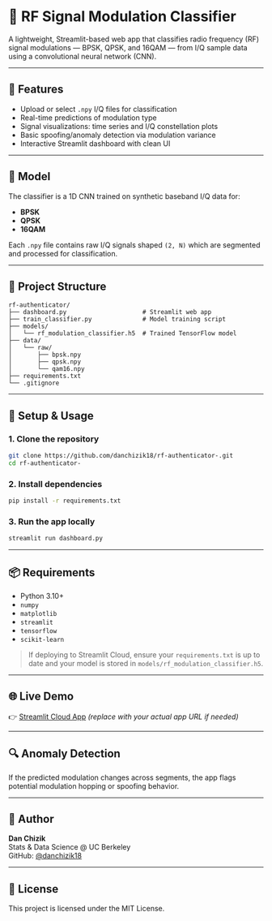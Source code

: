 # 📡 RF Signal Modulation Classifier

A lightweight, Streamlit-based web app that classifies radio frequency (RF) signal modulations — BPSK, QPSK, and 16QAM — from I/Q sample data using a convolutional neural network (CNN).

---

## 🚀 Features

- Upload or select `.npy` I/Q files for classification  
- Real-time predictions of modulation type  
- Signal visualizations: time series and I/Q constellation plots  
- Basic spoofing/anomaly detection via modulation variance  
- Interactive Streamlit dashboard with clean UI

---

## 🧠 Model

The classifier is a 1D CNN trained on synthetic baseband I/Q data for:

- **BPSK**  
- **QPSK**  
- **16QAM**

Each `.npy` file contains raw I/Q signals shaped `(2, N)` which are segmented and processed for classification.

---

## 📁 Project Structure

```
rf-authenticator/
├── dashboard.py                     # Streamlit web app
├── train_classifier.py              # Model training script
├── models/
│   └── rf_modulation_classifier.h5  # Trained TensorFlow model
├── data/
│   └── raw/
│       ├── bpsk.npy
│       ├── qpsk.npy
│       └── qam16.npy
├── requirements.txt
└── .gitignore
```

---

## 🔧 Setup & Usage

### 1. Clone the repository

```bash
git clone https://github.com/danchizik18/rf-authenticator-.git
cd rf-authenticator-
```

### 2. Install dependencies

```bash
pip install -r requirements.txt
```

### 3. Run the app locally

```bash
streamlit run dashboard.py
```

---

## 📦 Requirements

- Python 3.10+
- `numpy`
- `matplotlib`
- `streamlit`
- `tensorflow`
- `scikit-learn`

> If deploying to Streamlit Cloud, ensure your `requirements.txt` is up to date and your model is stored in `models/rf_modulation_classifier.h5`.

---

## 🌐 Live Demo

👉 [Streamlit Cloud App](https://rf-authenticator.streamlit.app) *(replace with your actual app URL if needed)*

---

## 🔍 Anomaly Detection

If the predicted modulation changes across segments, the app flags potential modulation hopping or spoofing behavior.

---

## 🧠 Author

**Dan Chizik**  
Stats & Data Science @ UC Berkeley  
GitHub: [@danchizik18](https://github.com/danchizik18)

---

## 📜 License

This project is licensed under the MIT License.
